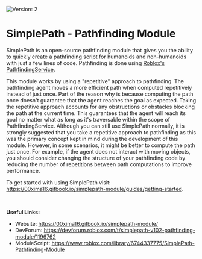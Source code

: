 ![Version: 2](https://img.shields.io/badge/Version-2-orange?style=for-the-badge)

# SimplePath - Pathfinding Module

SimplePath is an open-source pathfinding module that gives you the ability to quickly create a pathfinding script for humanoids and non-humanoids with just a few lines of code. Pathfinding is done using [Roblox's PathfindingService](https://developer.roblox.com/en-us/api-reference/class/PathfindingService).

This module works by using a "repetitive" approach to pathfinding. The pathfinding agent moves a more efficient path when computed repetitively instead of just once. Part of the reason why is because computing the path once doesn't guarantee that the agent reaches the goal as expected. Taking the repetitive approach accounts for any obstructions or obstacles blocking the path at the current time. This guarantees that the agent will reach its goal no matter what as long as it's traversable within the scope of PathfindingService. Although you can still use SimplePath normally, it is strongly suggested that you take a repetitive approach to pathfinding as this was the primary concept kept in mind during the development of this module. However, in some scenarios, it might be better to compute the path just once. For example, if the agent does not interact with moving objects, you should consider changing the structure of your pathfinding code by reducing the number of repetitions between path computations to improve performance.

To get started with using SimplePath visit: https://00xima16.gitbook.io/simplepath-module/guides/getting-started.

<br>

**Useful Links:**
- Website: https://00xima16.gitbook.io/simplepath-module/
- DevForum: https://devforum.roblox.com/t/simplepath-v102-pathfinding-module/1196762
- ModuleScript: https://www.roblox.com/library/6744337775/SimplePath-Pathfinding-Module
